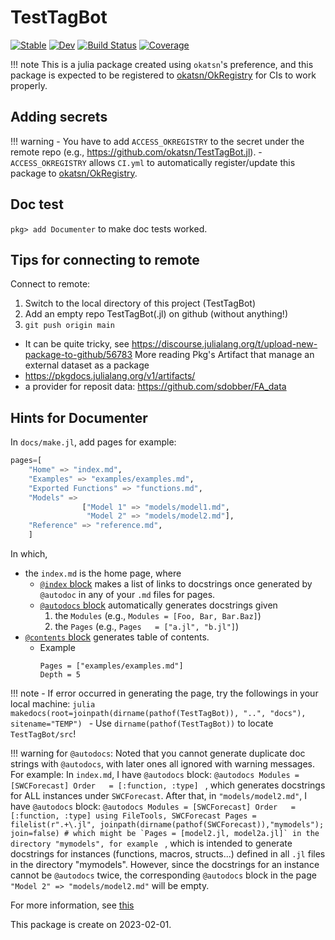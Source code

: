 # TestTagBot

[![Stable](https://img.shields.io/badge/docs-stable-blue.svg)](https://okatsn.github.io/TestTagBot.jl/stable/)
[![Dev](https://img.shields.io/badge/docs-dev-blue.svg)](https://okatsn.github.io/TestTagBot.jl/dev/)
[![Build Status](https://github.com/okatsn/TestTagBot.jl/actions/workflows/CI.yml/badge.svg?branch=main)](https://github.com/okatsn/TestTagBot.jl/actions/workflows/CI.yml?query=branch%3Amain)
[![Coverage](https://codecov.io/gh/okatsn/TestTagBot.jl/branch/main/graph/badge.svg)](https://codecov.io/gh/okatsn/TestTagBot.jl)

!!! note
    This is a julia package created using `okatsn`'s preference, and this package is expected to be registered to [okatsn/OkRegistry](https://github.com/okatsn/OkRegistry) for CIs to work properly.

## Adding secrets
!!! warning
    - You have to add `ACCESS_OKREGISTRY` to the secret under the remote repo (e.g., https://github.com/okatsn/TestTagBot.jl).
    - `ACCESS_OKREGISTRY` allows `CI.yml` to automatically register/update this package to [okatsn/OkRegistry](https://github.com/okatsn/OkRegistry).

## Doc test
`pkg> add Documenter` to make doc tests worked.

## Tips for connecting to remote
Connect to remote:
1. Switch to the local directory of this project (TestTagBot)
2. Add an empty repo TestTagBot(.jl) on github (without anything!)
3. `git push origin main`
- It can be quite tricky, see https://discourse.julialang.org/t/upload-new-package-to-github/56783
More reading
Pkg's Artifact that manage an external dataset as a package
- https://pkgdocs.julialang.org/v1/artifacts/
- a provider for reposit data: https://github.com/sdobber/FA_data

## Hints for Documenter

In `docs/make.jl`, add pages for example:
```julia
pages=[
    "Home" => "index.md",
    "Examples" => "examples/examples.md",
    "Exported Functions" => "functions.md",
    "Models" =>
                ["Model 1" => "models/model1.md",
                 "Model 2" => "models/model2.md"],
    "Reference" => "reference.md",
    ]
```

In which,
- the `index.md` is the home page, where
    - [`@index` block](https://documenter.juliadocs.org/stable/man/syntax/#@index-block) makes a list of links to docstrings once generated by `@autodoc` in any of your `.md` files for pages.
    - [`@autodocs` block](https://documenter.juliadocs.org/stable/man/syntax/#@autodocs-block) automatically generates docstrings given
        1. the `Modules` (e.g., `Modules = [Foo, Bar, Bar.Baz]`)
        2. the `Pages` (e.g., `Pages   = ["a.jl", "b.jl"]`)
- [`@contents` block](https://documenter.juliadocs.org/stable/man/syntax/#@contents-block) generates table of contents.
    - Example
      ```@contents
      Pages = ["examples/examples.md"]
      Depth = 5
      ```

!!! note
    - If error occurred in generating the page, try the followings in your local machine:
    ```julia
    makedocs(root=joinpath(dirname(pathof(TestTagBot)), "..", "docs"), sitename="TEMP")
    ```
    - Use `dirname(pathof(TestTagBot))` to locate `TestTagBot/src`!

!!! warning for  `@autodocs`:
    Noted that you cannot generate duplicate doc strings with `@autodocs`, with later ones all ignored with warning messages. For example:
    In `index.md`, I have `@autodocs` block:
    ```@autodocs
    Modules = [SWCForecast]
    Order   = [:function, :type]
    ```
    , which generates docstrings for ALL instances under `SWCForecast`.
    After that, in `"models/model2.md"`, I have `@autodocs` block:
    ```@autodocs
    Modules = [SWCForecast]
    Order   = [:function, :type]
    using FileTools, SWCForecast
    Pages = filelist(r".+\.jl", joinpath(dirname(pathof(SWCForecast)),"mymodels"); join=false)
    # which might be `Pages = [model2.jl, model2a.jl]` in the directory "mymodels", for example
    ```
    , which is intended to generate docstrings for instances (functions, macros, structs...) defined in all `.jl` files in the directory "mymodels".
    However, since the docstrings for an instance cannot be `@autodocs` twice, the corresponding `@autodocs` block in the page `"Model 2" => "models/model2.md"` will be empty.

For more information, see [this](https://documenter.juliadocs.org/stable/man/guide/#Adding-Some-Docstrings)

This package is create on 2023-02-01.

